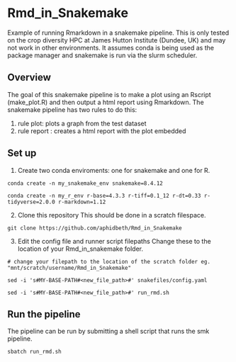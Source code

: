 # Rmd_in_Snakemake
Example of running Rmarkdown in a snakemake pipeline. This is only tested on the crop diversity HPC at James Hutton Institute (Dundee, UK) and may not work in other environments. It assumes conda is being used as the package manager and snakemake is run via the slurm scheduler. 

## Overview
The goal of this snakemake pipeline is to make a plot using an Rscript (make_plot.R) and then output a html report using Rmarkdown. The snakemake pipeline has two rules to do this: 
1. rule plot: plots a graph from the test dataset
2. rule report : creates a html report with the plot embedded

## Set up

1. Create two conda enviroments: one for snakemake and one for R.
```
conda create -n my_snakemake_env snakemake=8.4.12

conda create -n my_r_env r-base=4.3.3 r-tiff=0.1_12 r-dt=0.33 r-tidyverse=2.0.0 r-markdown=1.12

```

2. Clone this repository
This should be done in a scratch filespace.
```
git clone https://github.com/aphidbeth/Rmd_in_Snakemake
```

3. Edit the config file and runner script filepaths
Change these to the location of your Rmd_in_snakemake folder.
```
# change your filepath to the location of the scratch folder eg. "mnt/scratch/username/Rmd_in_Snakemake"

sed -i 's#MY-BASE-PATH#<new_file_path>#' snakefiles/config.yaml

sed -i 's#MY-BASE-PATH#<new_file_path>#' run_rmd.sh

```
  
## Run the pipeline
The pipeline can be run by submitting a shell script that runs the smk pipeline.
```
sbatch run_rmd.sh
```


